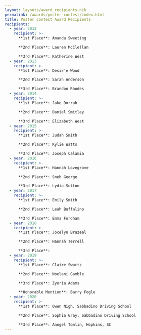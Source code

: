 ```yaml
---
layout: layouts/award_recipients.njk
permalink: /awards/poster-contest/index.html
title: Poster Contest Award Recipients
recipients:
  - year: 2012
    recipient: >-
      **1st Place**: Amanda Sweeting

      **2nd Place**: Lauren McClellan

      **3rd Place**: Katherine West
  - year: 2013
    recipient: >-
      **1st Place**: Desir'e Wood

      **2nd Place**: Sarah Anderson

      **3rd Place**: Brandon Rhodes
  - year: 2014
    recipient: >-
      **1st Place**: Jake Dorrah

      **2nd Place**: Daniel Smitley

      **3rd Place**: Elizabeth West
  - year: 2015
    recipient: >-
      **1st Place**: Judah Smith

      **2nd Place**: Kylie Watts

      **3rd Place**: Joseph Calamia
  - year: 2016
    recipient: >-
      **1st Place**: Hannah Lovegrove

      **2nd Place**: Sneh George

      **3rd Place**: Lydia Sutton
  - year: 2017
    recipient: >-
      **1st Place**: Emily Smith

      **2nd Place**: Leah Buffalino

      **3rd Place**: Emma Fordham
  - year: 2018
    recipient: >-
      **1st Place**: Jocelyn Brazeal

      **2nd Place**: Hannah Terrell

      **3rd Place**:
  - year: 2019
    recipient: >-
      **1st Place**: Claire Swartz

      **2nd Place**: Noelani Gamble

      **3rd Place**: Zyoria Adams

      **Honorable Mention**: Barry Fogle
  - year: 2020
    recipient: >-
      **1st Place**: Owen Nigh, Sabbadino Driving School

      **2nd Place**: Sophia Gray, Sabbadino Driving School

      **3rd Place**: Anngel Tomlin, Hopkins, SC
---
```

